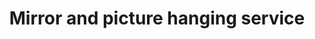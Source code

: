 ---
title: "Mirror and picture hanging service"
alt: "Hanging mirrors and pictures securely with precision"
description: "Hanging mirrors and pictures securely with precision"
category: "handyman"
subcategory: "mirror-picture-hanging"
image: "/tradespeople/handyman/mirror-picture-hanging.png"
ogImage: "/tradespeople/handyman/mirror-picture-hanging.png"
colour: "blue"
pathtxt: "Mirror and picture hanging"
published: true
---
